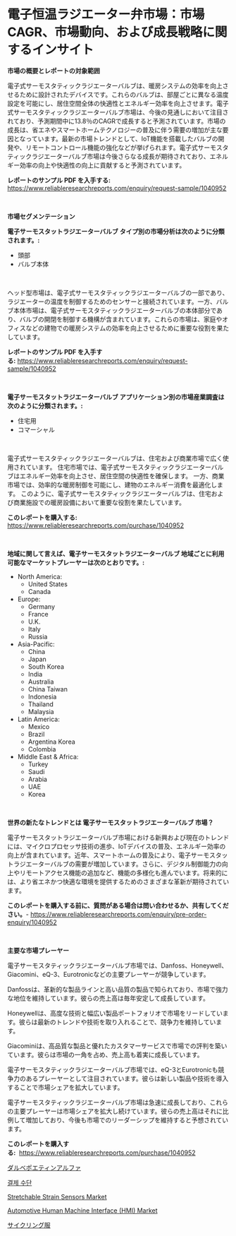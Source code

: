 <p><h1>電子恒温ラジエーター弁市場：市場CAGR、市場動向、および成長戦略に関するインサイト</h1></p><p><strong>市場の概要とレポートの対象範囲</strong></p>
<p><p>電子式サーモスタティックラジエーターバルブは、暖房システムの効率を向上させるために設計されたデバイスです。これらのバルブは、部屋ごとに異なる温度設定を可能にし、居住空間全体の快適性とエネルギー効率を向上させます。電子式サーモスタティックラジエーターバルブ市場は、今後の見通しにおいて注目されており、予測期間中に13.8％のCAGRで成長すると予測されています。市場の成長は、省エネやスマートホームテクノロジーの普及に伴う需要の増加が主な要因となっています。最新の市場トレンドとして、IoT機能を搭載したバルブの開発や、リモートコントロール機能の強化などが挙げられます。電子式サーモスタティックラジエーターバルブ市場は今後さらなる成長が期待されており、エネルギー効率の向上や快適性の向上に貢献すると予測されています。</p></p>
<p><strong>レポートのサンプル PDF を入手する:</strong> <a href="https://www.reliableresearchreports.com/enquiry/request-sample/1040952">https://www.reliableresearchreports.com/enquiry/request-sample/1040952</a></p>
<p>&nbsp;</p>
<p><strong>市場セグメンテーション</strong></p>
<p><strong>電子サーモスタットラジエーターバルブ タイプ別の市場分析は次のように分類されます。:</strong></p>
<p><ul><li>頭部</li><li>バルブ本体</li></ul></p>
<p>&nbsp;</p>
<p><p>ヘッド型市場は、電子式サーモスタティックラジエーターバルブの一部であり、ラジエーターの温度を制御するためのセンサーと接続されています。一方、バルブ本体市場は、電子式サーモスタティックラジエーターバルブの本体部分であり、バルブの開閉を制御する機構が含まれています。これらの市場は、家庭やオフィスなどの建物での暖房システムの効率を向上させるために重要な役割を果たしています。</p></p>
<p><strong>レポートのサンプル PDF を入手する:</strong>&nbsp;<a href="https://www.reliableresearchreports.com/enquiry/request-sample/1040952">https://www.reliableresearchreports.com/enquiry/request-sample/1040952</a></p>
<p>&nbsp;</p>
<p><strong> 電子サーモスタットラジエーターバルブ アプリケーション別の市場産業調査は次のように分類されます。:</strong></p>
<p><ul><li>住宅用</li><li>コマーシャル</li></ul></p>
<p>&nbsp;</p>
<p><p>電子式サーモスタティックラジエーターバルブは、住宅および商業市場で広く使用されています。 住宅市場では、電子式サーモスタティックラジエーターバルブはエネルギー効率を向上させ、居住空間の快適性を確保します。 一方、商業市場では、効率的な暖房制御を可能にし、建物のエネルギー消費を最適化します。 このように、電子式サーモスタティックラジエーターバルブは、住宅および商業施設での暖房設備において重要な役割を果たしています。</p></p>
<p><strong>このレポートを購入する:</strong>&nbsp; <a href="https://www.reliableresearchreports.com/purchase/1040952">https://www.reliableresearchreports.com/purchase/1040952</a></p>
<p>&nbsp;</p>
<p><strong>地域に関して言えば、電子サーモスタットラジエーターバルブ 地域ごとに利用可能なマーケットプレーヤーは次のとおりです。:</strong></p>
<p><ul>
    <li>
        North America:
        <ul>
            <li>United States</li>
            <li>Canada</li>
        </ul>
    </li>
    <li>
        Europe:
        <ul>
            <li>Germany</li>
            <li>France</li>
            <li>U.K.</li>
            <li>Italy</li>
            <li>Russia</li>
        </ul>
    </li>
    <li>
        Asia-Pacific:
        <ul>
            <li>China</li>
            <li>Japan</li>
            <li>South Korea</li>
            <li>India</li>
            <li>Australia</li>
            <li>China Taiwan</li>
            <li>Indonesia</li>
            <li>Thailand</li>
            <li>Malaysia</li>
        </ul>
    </li>
    <li>
        Latin America:
        <ul>
            <li>Mexico</li>
            <li>Brazil</li>
            <li>Argentina Korea</li>
            <li>Colombia</li>
        </ul>
    </li>
    <li>
        Middle East & Africa:
        <ul>
            <li>Turkey</li>
            <li>Saudi</li>
            <li>Arabia</li>
            <li>UAE</li>
            <li>Korea</li>
        </ul>
    </li>
    </ul></p>
<p>&nbsp;</p>
<p><strong>世界の新たなトレンドとは 電子サーモスタットラジエーターバルブ 市場？</strong></p>
<p><p>電子サーモスタットラジエーターバルブ市場における新興および現在のトレンドには、マイクロプロセッサ技術の進歩、IoTデバイスの普及、エネルギー効率の向上が含まれています。近年、スマートホームの普及により、電子サーモスタットラジエーターバルブの需要が増加しています。さらに、デジタル制御能力の向上やリモートアクセス機能の追加など、機能の多様化も進んでいます。将来的には、より省エネかつ快適な環境を提供するためのさまざまな革新が期待されています。</p></p>
<p><strong>このレポートを購入する前に、質問がある場合は問い合わせるか、共有してください。</strong>- <a href="https://www.reliableresearchreports.com/enquiry/pre-order-enquiry/1040952">https://www.reliableresearchreports.com/enquiry/pre-order-enquiry/1040952</a></p>
<p>&nbsp;</p>
<p><strong>主要な市場プレーヤー</strong></p>
<p><p>電子サーモスタティックラジエーターバルブ市場では、Danfoss、Honeywell、Giacomini、eQ-3、Eurotronicなどの主要プレーヤーが競争しています。</p><p>Danfossは、革新的な製品ラインと高い品質の製品で知られており、市場で強力な地位を維持しています。彼らの売上高は毎年安定して成長しています。</p><p>Honeywellは、高度な技術と幅広い製品ポートフォリオで市場をリードしています。彼らは最新のトレンドや技術を取り入れることで、競争力を維持しています。</p><p>Giacominiは、高品質な製品と優れたカスタマーサービスで市場での評判を築いています。彼らは市場の一角を占め、売上高も着実に成長しています。</p><p>電子サーモスタティックラジエーターバルブ市場では、eQ-3とEurotronicも競争力のあるプレーヤーとして注目されています。彼らは新しい製品や技術を導入することで市場シェアを拡大しています。</p><p>電子サーモスタティックラジエーターバルブ市場は急速に成長しており、これらの主要プレーヤーは市場シェアを拡大し続けています。彼らの売上高はそれに比例して増加しており、今後も市場でのリーダーシップを維持すると予想されています。</p></p>
<p><strong>このレポートを購入する:</strong>&nbsp;&nbsp;<a href="https://www.reliableresearchreports.com/purchase/1040952">https://www.reliableresearchreports.com/purchase/1040952</a></p>
<p><p><a href="https://github.com/zjkmgcs938405/Market-Research-Report-List-1/blob/main/394193315621.md">ダルベポエティンアルファ</a></p><p><a href="https://github.com/KellyLyncyh543964/Market-Research-Report-List-1/blob/main/839291614340.md">결제 수단</a></p><p><a href="https://github.com/markusgodoy/Market-Research-Report-List-2/blob/main/stretchable-strain-sensors-market.md">Stretchable Strain Sensors Market</a></p><p><a href="https://issuu.com/reportprime-2/docs/automotive-human-machine-interface-hmi-market-size">Automotive Human Machine Interface (HMI) Market</a></p><p><a href="https://github.com/mohamedbakry57/Market-Research-Report-List-3/blob/main/893082915620.md">サイクリング服</a></p></p>